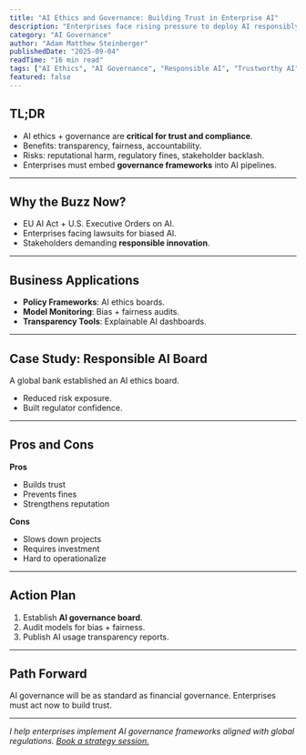 ```yaml
---
title: "AI Ethics and Governance: Building Trust in Enterprise AI"
description: "Enterprises face rising pressure to deploy AI responsibly. Learn the frameworks and practices for AI ethics and governance."
category: "AI Governance"
author: "Adam Matthew Steinberger"
publishedDate: "2025-09-04"
readTime: "16 min read"
tags: ["AI Ethics", "AI Governance", "Responsible AI", "Trustworthy AI"]
featured: false
---
```


## TL;DR
- AI ethics + governance are **critical for trust and compliance**.  
- Benefits: transparency, fairness, accountability.  
- Risks: reputational harm, regulatory fines, stakeholder backlash.  
- Enterprises must embed **governance frameworks** into AI pipelines.  

---

## Why the Buzz Now?

- EU AI Act + U.S. Executive Orders on AI.  
- Enterprises facing lawsuits for biased AI.  
- Stakeholders demanding **responsible innovation**.  

---

## Business Applications

- **Policy Frameworks**: AI ethics boards.  
- **Model Monitoring**: Bias + fairness audits.  
- **Transparency Tools**: Explainable AI dashboards.  

---

## Case Study: Responsible AI Board

A global bank established an AI ethics board.  
- Reduced risk exposure.  
- Built regulator confidence.  

---

## Pros and Cons

**Pros**  
- Builds trust  
- Prevents fines  
- Strengthens reputation  

**Cons**  
- Slows down projects  
- Requires investment  
- Hard to operationalize  

---

## Action Plan

1. Establish **AI governance board**.  
2. Audit models for bias + fairness.  
3. Publish AI usage transparency reports.  

---

## Path Forward

AI governance will be as standard as financial governance. Enterprises must act now to build trust.  

---

*I help enterprises implement AI governance frameworks aligned with global regulations. [Book a strategy session.](/services/ai-consulting)*
